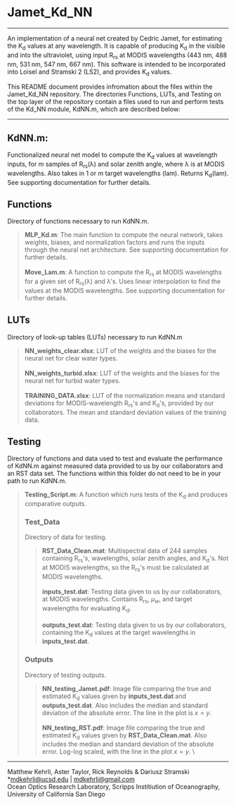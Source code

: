 # Jamet_Kd_NN
---
 An implementation of a neural net created by Cedric Jamet, for estimating the K<sub>d</sub> values at any wavelength. It is capable of producing K<sub>d</sub> in the visible and into the ultraviolet, using input R<sub>rs</sub> at MODIS wavelengths (443 nm, 488 nm, 531 nm, 547 nm, 667 nm). This software is intended to be incorporated into Loisel and Stramski 2 (LS2), and provides K<sub>d</sub> values. 

This README document provides infromation about the files within the Jamet_Kd_NN repository. The directories Functions, LUTs, and Testing on the top layer of the repository contain a files used to run and perform tests of the Kd_NN module, KdNN.m, which are described below:

---

## KdNN.m:
Functionalized neural net model to compute the K<sub>d</sub> values at wavelength inputs, for *m* samples of R<sub>rs</sub>(λ) and solar zenith angle, where λ is at MODIS wavelengths. Also takes in 1 or *m* target wavelengths (lam). Returns K<sub>d</sub>(lam). See supporting documentation for further details.

## Functions 
Directory of functions necessary to run KdNN.m.
>**MLP_Kd.m**: The main function to compute the neural network, takes weights, biases, and normalization factors and runs the inputs through the neural net architecture. See supporting documentation for further details.\
>\
>**Move_Lam.m**: A function to compute the R<sub>rs</sub> at MODIS wavelengths for a given set of R<sub>rs</sub>(λ) and λ's. Uses linear interpolation to find the values at the MODIS wavelengths. See supporting documentation for further details.

## LUTs
Directory of look-up tables (LUTs) necessary to run KdNN.m
>**NN_weights_clear.xlsx**: LUT of the weights and the biases for the neural net for clear water types. \
>\
>**NN_weights_turbid.xlsx**: LUT of the weights and the biases for the neural net for turbid water types.\
>\
>**TRAINING_DATA.xlsx**: LUT of the normalization means and standard deviations for MODIS-wavelength R<sub>rs</sub>'s and K<sub>d</sub>'s, provided by our collaborators. The mean and standard deviation values of the training data.

## Testing 
Directory of functions and data used to test and evaluate the performance of KdNN.m against measured data provided to us by our collaborators and an RST data set. The functions within this folder do not need to be in your path to run KdNN.m.
>**Testing_Script.m**: A function which runs tests of the K<sub>d</sub> and produces comparative outputs. 
>
>### Test_Data
>Directory of data for testing.
>>**RST_Data_Clean.mat**: Multispectral data of 244 samples containing R<sub>rs</sub>'s, wavelengths, solar zenith angles, and K<sub>d</sub>'s. Not at MODIS wavelengths, so the R<sub>rs</sub>'s must be calculated at MODIS wavelengths.\
>>\
>>**inputs_test.dat**: Testing data given to us by our collaborators, at MODIS wavelengths. Contains R<sub>rs</sub>, $\mu_w$, and target wavelengths for evaluating K<sub>d</sub>.\
>>\
>>**outputs_test.dat**: Testing data given to us by our collaborators, containing the K<sub>d</sub> values at the target wavelengths in **inputs_test.dat**. 
>>
>### Outputs
>Directory of testing outputs. 
>>**NN_testing_Jamet.pdf**: Image file comparing the true and estimated K<sub>d</sub> values given by **inputs_test.dat** and **outputs_test.dat**. Also includes the median and standard deviation of the absolute error. The line in the plot is $x=y$. \
>>\
>>**NN_testing_RST.pdf**: Image file comparing the true and estimated K<sub>d</sub> values given by **RST_Data_Clean.mat**. Also includes the median and standard deviation of the absolute error. Log-log scaled, with the line in the plot $x=y$. \
>>

---
Matthew Kehrli, Aster Taylor, Rick Reynolds & Dariusz Stramski\
*mdkehrli@ucsd.edu | mdkehrli@gmail.com\
Ocean Optics Research Laboratory, Scripps Institiution of Oceanography, University of California San Diego
